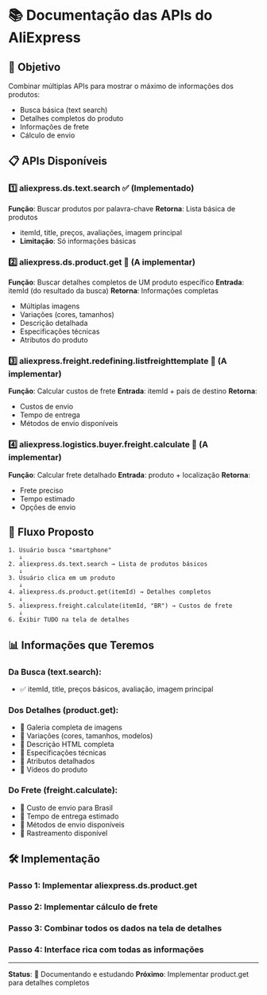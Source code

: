 # 📚 Documentação das APIs do AliExpress

## 🎯 **Objetivo**
Combinar múltiplas APIs para mostrar o máximo de informações dos produtos:
- Busca básica (text search)
- Detalhes completos do produto
- Informações de frete
- Cálculo de envio

## 📋 **APIs Disponíveis**

### 1️⃣ **aliexpress.ds.text.search** ✅ (Implementado)
**Função**: Buscar produtos por palavra-chave
**Retorna**: Lista básica de produtos
- itemId, title, preços, avaliações, imagem principal
- **Limitação**: Só informações básicas

### 2️⃣ **aliexpress.ds.product.get** 🔄 (A implementar)
**Função**: Buscar detalhes completos de UM produto específico
**Entrada**: itemId (do resultado da busca)
**Retorna**: Informações completas
- Múltiplas imagens
- Variações (cores, tamanhos)
- Descrição detalhada
- Especificações técnicas
- Atributos do produto

### 3️⃣ **aliexpress.freight.redefining.listfreighttemplate** 🔄 (A implementar)
**Função**: Calcular custos de frete
**Entrada**: itemId + país de destino
**Retorna**: 
- Custos de envio
- Tempo de entrega
- Métodos de envio disponíveis

### 4️⃣ **aliexpress.logistics.buyer.freight.calculate** 🔄 (A implementar)
**Função**: Calcular frete detalhado
**Entrada**: produto + localização
**Retorna**:
- Frete preciso
- Tempo estimado
- Opções de envio

## 🔄 **Fluxo Proposto**

```
1. Usuário busca "smartphone" 
   ↓
2. aliexpress.ds.text.search → Lista de produtos básicos
   ↓
3. Usuário clica em um produto
   ↓
4. aliexpress.ds.product.get(itemId) → Detalhes completos
   ↓
5. aliexpress.freight.calculate(itemId, "BR") → Custos de frete
   ↓
6. Exibir TUDO na tela de detalhes
```

## 📊 **Informações que Teremos**

### Da Busca (text.search):
- ✅ itemId, title, preços básicos, avaliação, imagem principal

### Dos Detalhes (product.get):
- 🔄 Galeria completa de imagens
- 🔄 Variações (cores, tamanhos, modelos)
- 🔄 Descrição HTML completa
- 🔄 Especificações técnicas
- 🔄 Atributos detalhados
- 🔄 Vídeos do produto

### Do Frete (freight.calculate):
- 🔄 Custo de envio para Brasil
- 🔄 Tempo de entrega estimado
- 🔄 Métodos de envio disponíveis
- 🔄 Rastreamento disponível

## 🛠️ **Implementação**

### Passo 1: Implementar aliexpress.ds.product.get
### Passo 2: Implementar cálculo de frete
### Passo 3: Combinar todos os dados na tela de detalhes
### Passo 4: Interface rica com todas as informações

---

**Status**: 📝 Documentando e estudando
**Próximo**: Implementar product.get para detalhes completos